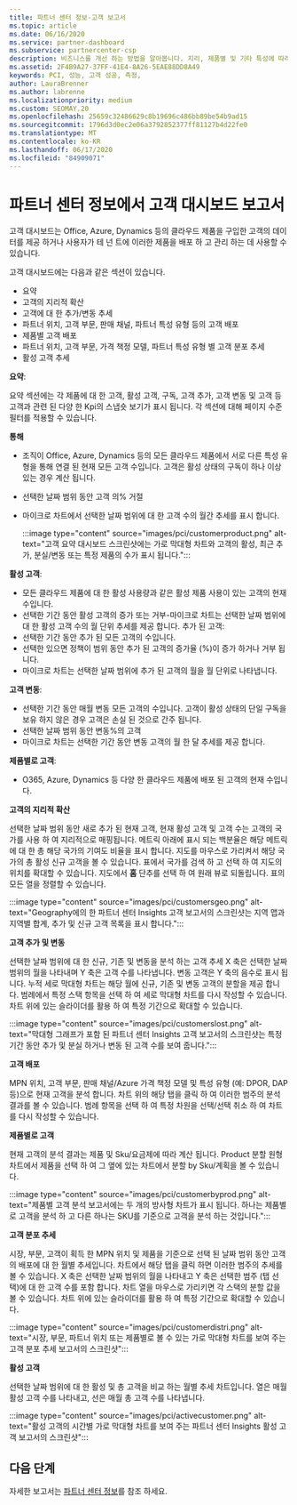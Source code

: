 ```yaml
---
title: 파트너 센터 정보-고객 보고서
ms.topic: article
ms.date: 06/16/2020
ms.service: partner-dashboard
ms.subservice: partnercenter-csp
description: 비즈니스를 개선 하는 방법을 알아봅니다. 지리, 제품별 및 기타 특성에 따라 특정 고객 추세를 확인 하세요.
ms.assetid: 2F4B9A27-37FF-41E4-8A26-5EAE88DD8A49
keywords: PCI, 성능, 고객 성공, 측정,
author: LauraBrenner
ms.author: labrenne
ms.localizationpriority: medium
ms.custom: SEOMAY.20
ms.openlocfilehash: 25659c32486629c8b19696c486bb89be54b9ad15
ms.sourcegitcommit: 1796d3d0ec2e06a3792852377ff81127b4d22fe0
ms.translationtype: MT
ms.contentlocale: ko-KR
ms.lasthandoff: 06/17/2020
ms.locfileid: "84909071"
---
```

# <a name="customers-dashboard-reports-from-partner-center-insights"></a>파트너 센터 정보에서 고객 대시보드 보고서

고객 대시보드는 Office, Azure, Dynamics 등의 클라우드 제품을 구입한 고객의 데이터를 제공 하거나 사용자가 테 넌 트에 이러한 제품을 배포 하 고 관리 하는 데 사용할 수 있습니다. 
 
고객 대시보드에는 다음과 같은 섹션이 있습니다. 

- 요약  
- 고객의 지리적 확산 
- 고객에 대 한 추가/변동 추세 
- 파트너 위치, 고객 부문, 판매 채널, 파트너 특성 유형 등의 고객 배포 
- 제품별 고객 배포 
- 파트너 위치, 고객 부문, 가격 책정 모델, 파트너 특성 유형 별 고객 분포 추세 
- 활성 고객 추세 

**요약**:

요약 섹션에는 각 제품에 대 한 고객, 활성 고객, 구독, 고객 추가, 고객 변동 및 고객 등 고객과 관련 된 다양 한 Kpi의 스냅숏 보기가 표시 됩니다. 각 섹션에 대해 페이지 수준 필터를 적용할 수 있습니다.

**통해**

- 조직이 Office, Azure, Dynamics 등의 모든 클라우드 제품에서 서로 다른 특성 유형을 통해 연결 된 현재 모든 고객 수입니다. 고객은 활성 상태의 구독이 하나 이상 있는 경우 계산 됩니다.  
- 선택한 날짜 범위 동안 고객 의% 거절 
- 마이크로 차트에서 선택한 날짜 범위에 대 한 고객 수의 월간 추세를 표시 합니다.

  :::image type="content" source="images/pci/customerproduct.png" alt-text="고객 요약 대시보드 스크린샷에는 가로 막대형 차트와 고객의 활성, 최근 추가, 분실/변동 또는 특정 제품의 수가 표시 됩니다.":::

**활성 고객**:

- 모든 클라우드 제품에 대 한 활성 사용량과 같은 활성 제품 사용이 있는 고객의 현재 수입니다.
- 선택한 기간 동안 활성 고객의 증가 또는 거부-마이크로 차트는 선택한 날짜 범위에 대 한 활성 고객 수의 월 단위 추세를 제공 합니다.
추가 된 고객:
- 선택한 기간 동안 추가 된 모든 고객의 수입니다.
- 선택한 있으면 정책이 범위 동안 추가 된 고객의 증가율 (%)이 증가 하거나 거부 됩니다.
- 마이크로 차트는 선택한 날짜 범위에 추가 된 고객의 월을 월 단위로 나타냅니다.

**고객 변동**:
- 선택한 기간 동안 매월 변동 모든 고객의 수입니다. 고객이 활성 상태의 단일 구독을 보유 하지 않은 경우 고객은 손실 된 것으로 간주 됩니다. 
- 선택한 날짜 범위 동안 변동%의 고객 
- 마이크로 차트는 선택한 기간 동안 변동 고객의 월 한 달 추세를 제공 합니다. 
 
**제품별로 고객**:
- O365, Azure, Dynamics 등 다양 한 클라우드 제품에 배포 된 고객의 현재 수입니다.  

**고객의 지리적 확산**

선택한 날짜 범위 동안 새로 추가 된 현재 고객, 현재 활성 고객 및 고객 수는 고객의 국가를 사용 하 여 지리적으로 매핑됩니다. 메트릭 아래에 표시 되는 백분율은 해당 메트릭에 대 한 총 해당 국가의 기여도 비율을 표시 합니다. 지도를 마우스로 가리켜서 해당 국가의 총 활성 신규 고객을 볼 수 있습니다. 표에서 국가를 검색 하 고 선택 하 여 지도의 위치를 확대할 수 있습니다. 지도에서 **홈** 단추를 선택 하 여 원래 뷰로 되돌립니다. 표의 모든 열을 정렬할 수 있습니다.  

:::image type="content" source="images/pci/customersgeo.png" alt-text="Geography에의 한 파트너 센터 Insights 고객 보고서의 스크린샷는 지역 맵과 지역별 합계, 추가 및 신규 고객 목록을 표시 합니다.":::

**고객 추가 및 변동**

선택한 날짜 범위에 대 한 신규, 기존 및 변동을 분석 하는 고객 추세 X 축은 선택한 날짜 범위의 월을 나타내며 Y 축은 고객 수를 나타냅니다. 변동 고객은 Y 축의 음수로 표시 됩니다. 누적 세로 막대형 차트는 해당 월에 신규, 기존 및 변동 고객의 분할을 제공 합니다. 범례에서 특정 스택 항목을 선택 하 여 세로 막대형 차트를 다시 작성할 수 있습니다. 차트 위에 있는 슬라이더를 활용 하 여 특정 기간으로 확대할 수 있습니다. 

:::image type="content" source="images/pci/customerslost.png" alt-text="막대형 그래프가 포함 된 파트너 센터 Insights 고객 보고서의 스크린샷는 특정 기간 동안 추가 및 분실 하거나 변동 된 고객 수를 보여 줍니다.":::

**고객 배포**

MPN 위치, 고객 부문, 판매 채널/Azure 가격 책정 모델 및 특성 유형 (예: DPOR, DAP 등)으로 현재 고객을 분석 합니다. 차트 위의 해당 탭을 클릭 하 여 이러한 범주의 분석 결과를 볼 수 있습니다. 범례 항목을 선택 하 여 특정 차원을 선택/선택 취소 하 여 차트를 다시 작성할 수 있습니다. 

**제품별로 고객**

현재 고객의 분석 결과는 제품 및 Sku/요금제에 따라 계산 됩니다. Product 분할 원형 차트에서 제품을 선택 하 여 그 옆에 있는 차트에서 분할 by Sku/계획을 볼 수 있습니다.

:::image type="content" source="images/pci/customerbyprod.png" alt-text="제품별 고객 분석 보고서에는 두 개의 방사형 차트가 표시 됩니다. 하나는 제품별로 고객을 분석 하 고 다른 하나는 SKU를 기준으로 고객을 분석 하는 것입니다.":::

**고객 분포 추세** 

시장, 부문, 고객이 획득 한 MPN 위치 및 제품을 기준으로 선택 된 날짜 범위 동안 고객의 배포에 대 한 월별 추세입니다. 차트에서 해당 탭을 클릭 하면 이러한 범주의 추세를 볼 수 있습니다. X 축은 선택한 날짜 범위의 월을 나타내고 Y 축은 선택한 범주 (탭 선택)에 대 한 고객 수를 포함 합니다. 차트 열을 마우스로 가리키면 각 스택의 분할 값을 볼 수 있습니다. 차트 위에 있는 슬라이더를 활용 하 여 특정 기간으로 확대할 수 있습니다.   

:::image type="content" source="images/pci/customerdistri.png" alt-text="시장, 부문, 파트너 위치 또는 제품별로 볼 수 있는 가로 막대형 차트를 보여 주는 고객 분포 추세 보고서의 스크린샷":::

**활성 고객**

선택한 날짜 범위에 대 한 활성 및 총 고객을 비교 하는 월별 추세 차트입니다. 열은 매월 활성 고객 수를 나타내고, 선은 매월 총 고객 수를 나타냅니다. 

:::image type="content" source="images/pci/activecustomer.png" alt-text="활성 고객의 시간별 가로 막대형 차트를 보여 주는 파트너 센터 Insights 활성 고객 보고서의 스크린샷":::

## <a name="next-steps"></a>다음 단계

자세한 보고서는 [파트너 센터 정보](partner-center-insights.md)를 참조 하세요.
